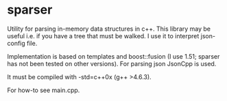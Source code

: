 sparser
=======

Utility for parsing in-memory data structures in c++.
This library may be useful i.e. if you have a tree that must be walked.
I use it to interpret json-config file.

Implementation is based on templates and boost::fusion (I use 1.51; sparser has not been tested on other versions).
For parsing json JsonCpp is used.

It must be compiled with -std=c++0x (g++ >4.6.3).

For how-to see main.cpp.
